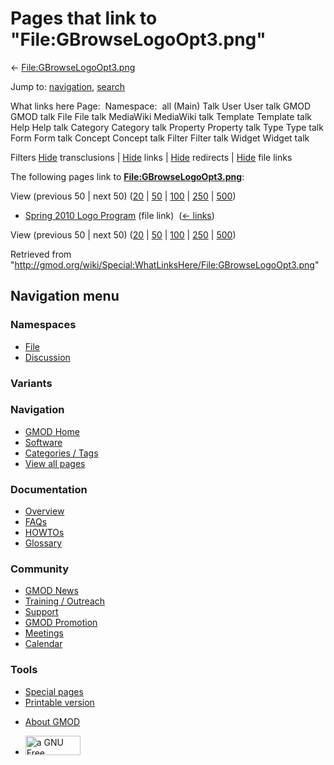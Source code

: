 <div id="mw-page-base" class="noprint">

</div>

<div id="mw-head-base" class="noprint">

</div>

<div id="content" class="mw-body" role="main">

<span id="top"></span>

<div id="mw-js-message" style="display:none;">

</div>



# <span dir="auto">Pages that link to "File:GBrowseLogoOpt3.png"</span>

<div id="bodyContent">

<div id="contentSub">

←
[File:GBrowseLogoOpt3.png](/wiki/File:GBrowseLogoOpt3.png "File:GBrowseLogoOpt3.png")

</div>

<div id="jump-to-nav" class="mw-jump">

Jump to: [navigation](#mw-navigation), [search](#p-search)

</div>

<div id="mw-content-text">

What links here Page:  Namespace:  all (Main) Talk User User talk GMOD
GMOD talk File File talk MediaWiki MediaWiki talk Template Template talk
Help Help talk Category Category talk Property Property talk Type Type
talk Form Form talk Concept Concept talk Filter Filter talk Widget
Widget talk

Filters
[Hide](/mediawiki/index.php?title=Special:WhatLinksHere/File:GBrowseLogoOpt3.png&hidetrans=1 "Special:WhatLinksHere/File:GBrowseLogoOpt3.png")
transclusions \|
[Hide](/mediawiki/index.php?title=Special:WhatLinksHere/File:GBrowseLogoOpt3.png&hidelinks=1 "Special:WhatLinksHere/File:GBrowseLogoOpt3.png")
links \|
[Hide](/mediawiki/index.php?title=Special:WhatLinksHere/File:GBrowseLogoOpt3.png&hideredirs=1 "Special:WhatLinksHere/File:GBrowseLogoOpt3.png")
redirects \|
[Hide](/mediawiki/index.php?title=Special:WhatLinksHere/File:GBrowseLogoOpt3.png&hideimages=1 "Special:WhatLinksHere/File:GBrowseLogoOpt3.png")
file links

The following pages link to
**[File:GBrowseLogoOpt3.png](/wiki/File:GBrowseLogoOpt3.png "File:GBrowseLogoOpt3.png")**:

View (previous 50 \| next 50)
([20](/mediawiki/index.php?title=Special:WhatLinksHere/File:GBrowseLogoOpt3.png&limit=20 "Special:WhatLinksHere/File:GBrowseLogoOpt3.png")
\|
[50](/mediawiki/index.php?title=Special:WhatLinksHere/File:GBrowseLogoOpt3.png&limit=50 "Special:WhatLinksHere/File:GBrowseLogoOpt3.png")
\|
[100](/mediawiki/index.php?title=Special:WhatLinksHere/File:GBrowseLogoOpt3.png&limit=100 "Special:WhatLinksHere/File:GBrowseLogoOpt3.png")
\|
[250](/mediawiki/index.php?title=Special:WhatLinksHere/File:GBrowseLogoOpt3.png&limit=250 "Special:WhatLinksHere/File:GBrowseLogoOpt3.png")
\|
[500](/mediawiki/index.php?title=Special:WhatLinksHere/File:GBrowseLogoOpt3.png&limit=500 "Special:WhatLinksHere/File:GBrowseLogoOpt3.png"))

- [Spring 2010 Logo
  Program](/wiki/Spring_2010_Logo_Program "Spring 2010 Logo Program")
  (file link) ‎ <span class="mw-whatlinkshere-tools">([←
  links](/mediawiki/index.php?title=Special:WhatLinksHere&target=Spring+2010+Logo+Program "Special:WhatLinksHere"))</span>

View (previous 50 \| next 50)
([20](/mediawiki/index.php?title=Special:WhatLinksHere/File:GBrowseLogoOpt3.png&limit=20 "Special:WhatLinksHere/File:GBrowseLogoOpt3.png")
\|
[50](/mediawiki/index.php?title=Special:WhatLinksHere/File:GBrowseLogoOpt3.png&limit=50 "Special:WhatLinksHere/File:GBrowseLogoOpt3.png")
\|
[100](/mediawiki/index.php?title=Special:WhatLinksHere/File:GBrowseLogoOpt3.png&limit=100 "Special:WhatLinksHere/File:GBrowseLogoOpt3.png")
\|
[250](/mediawiki/index.php?title=Special:WhatLinksHere/File:GBrowseLogoOpt3.png&limit=250 "Special:WhatLinksHere/File:GBrowseLogoOpt3.png")
\|
[500](/mediawiki/index.php?title=Special:WhatLinksHere/File:GBrowseLogoOpt3.png&limit=500 "Special:WhatLinksHere/File:GBrowseLogoOpt3.png"))

</div>

<div class="printfooter">

Retrieved from
"<http://gmod.org/wiki/Special:WhatLinksHere/File:GBrowseLogoOpt3.png>"

</div>

<div id="catlinks" class="catlinks catlinks-allhidden">

</div>

<div class="visualClear">

</div>

</div>

</div>

<div id="mw-navigation">

## Navigation menu

<div id="mw-head">



<div id="left-navigation">

<div id="p-namespaces" class="vectorTabs" role="navigation"
aria-labelledby="p-namespaces-label">

### Namespaces

- <span id="ca-nstab-image"><a href="/wiki/File:GBrowseLogoOpt3.png" accesskey="c"
  title="View the file page [c]">File</a></span>
- <span id="ca-talk"><a
  href="/mediawiki/index.php?title=File_talk:GBrowseLogoOpt3.png&amp;action=edit&amp;redlink=1"
  accesskey="t"
  title="Discussion about the content page [t]">Discussion</a></span>

</div>

<div id="p-variants" class="vectorMenu emptyPortlet" role="navigation"
aria-labelledby="p-variants-label">

### 

### Variants[](#)

<div class="menu">

</div>

</div>

</div>

<div id="right-navigation">





</div>



</div>

</div>

</div>

<div id="mw-panel">

<div id="p-logo" role="banner">

<a href="/wiki/Main_Page"
style="background-image: url(http://gmod.org/images/GMOD-cogs.png);"
title="Visit the main page"></a>

</div>

<div id="p-Navigation" class="portal" role="navigation"
aria-labelledby="p-Navigation-label">

### Navigation

<div class="body">

- <span id="n-GMOD-Home">[GMOD Home](/wiki/Main_Page)</span>
- <span id="n-Software">[Software](/wiki/GMOD_Components)</span>
- <span id="n-Categories-.2F-Tags">[Categories /
  Tags](/wiki/Categories)</span>
- <span id="n-View-all-pages">[View all
  pages](/wiki/Special:AllPages)</span>

</div>

</div>

<div id="p-Documentation" class="portal" role="navigation"
aria-labelledby="p-Documentation-label">

### Documentation

<div class="body">

- <span id="n-Overview">[Overview](/wiki/Overview)</span>
- <span id="n-FAQs">[FAQs](/wiki/Category:FAQ)</span>
- <span id="n-HOWTOs">[HOWTOs](/wiki/Category:HOWTO)</span>
- <span id="n-Glossary">[Glossary](/wiki/Glossary)</span>

</div>

</div>

<div id="p-Community" class="portal" role="navigation"
aria-labelledby="p-Community-label">

### Community

<div class="body">

- <span id="n-GMOD-News">[GMOD News](/wiki/GMOD_News)</span>
- <span id="n-Training-.2F-Outreach">[Training /
  Outreach](/wiki/Training_and_Outreach)</span>
- <span id="n-Support">[Support](/wiki/Support)</span>
- <span id="n-GMOD-Promotion">[GMOD
  Promotion](/wiki/GMOD_Promotion)</span>
- <span id="n-Meetings">[Meetings](/wiki/Meetings)</span>
- <span id="n-Calendar">[Calendar](/wiki/Calendar)</span>

</div>

</div>

<div id="p-tb" class="portal" role="navigation"
aria-labelledby="p-tb-label">

### Tools

<div class="body">

- <span id="t-specialpages"><a href="/wiki/Special:SpecialPages" accesskey="q"
  title="A list of all special pages [q]">Special pages</a></span>
- <span id="t-print"><a
  href="/mediawiki/index.php?title=Special:WhatLinksHere/File:GBrowseLogoOpt3.png&amp;printable=yes"
  rel="alternate" accesskey="p"
  title="Printable version of this page [p]">Printable version</a></span>

</div>

</div>

</div>

</div>

<div id="footer" role="contentinfo">

- <span id="footer-places-about">[About
  GMOD](/wiki/GMOD:About "GMOD:About")</span>

<!-- -->

- <span id="footer-copyrightico">[<img src="http://www.gnu.org/graphics/gfdl-logo-small.png" width="88"
  height="31" alt="a GNU Free Documentation License" />](http://www.gnu.org/licenses/fdl-1.3.html)</span>




</div>
